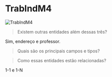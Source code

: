 # TrabIndM4

![TrabIndM4](https://user-images.githubusercontent.com/115498048/222129555-651c92c5-6fa5-48d4-a4c3-26be183d766a.png)

> Existem outras entidades além dessas três?

Sim, endereço e professor.

> Quais são os principais campos e tipos?


> Como essas entidades estão relacionadas?

1-1 e 1-N 
